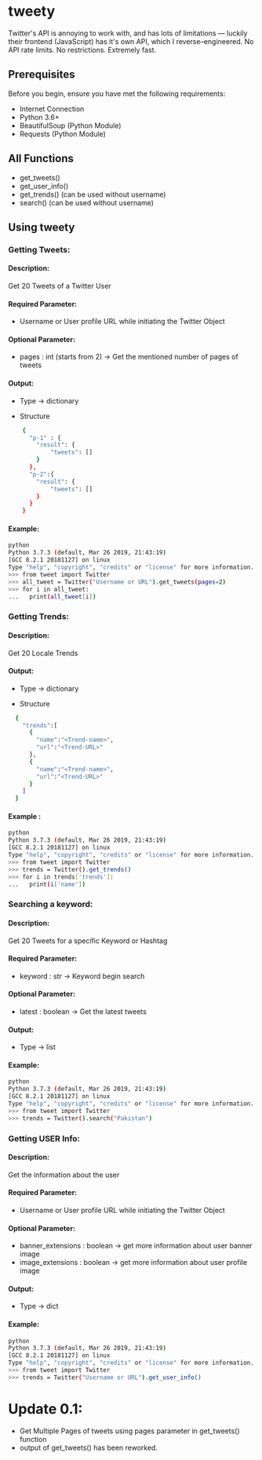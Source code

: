 # tweety
Twitter's API is annoying to work with, and has lots of limitations — luckily their frontend (JavaScript) has it's own API, which I reverse–engineered. No API rate limits. No restrictions. Extremely fast.

## Prerequisites

Before you begin, ensure you have met the following requirements:

* Internet Connection
* Python 3.6+
* BeautifulSoup (Python Module)
* Requests (Python Module)

## All Functions
* get_tweets()
* get_user_info()
* get_trends() (can be used without username)
* search() (can be used without username)


## Using tweety

### Getting Tweets:
#### Description:
Get 20 Tweets of a Twitter User
#### Required Parameter:
* Username or User profile URL while initiating the Twitter Object
#### Optional Parameter:
* pages : int (starts from 2) -> Get the mentioned number of pages of tweets
#### Output:
* Type -> dictionary
- Structure
```bash
    {
      "p-1" : {
        "result": {
            "tweets": []
        }
      },
      "p-2":{
        "result": {
            "tweets": []
        }
      }
    }
```
#### Example:
```bash
python
Python 3.7.3 (default, Mar 26 2019, 21:43:19) 
[GCC 8.2.1 20181127] on linux
Type "help", "copyright", "credits" or "license" for more information.
>>> from tweet import Twitter
>>> all_tweet = Twitter("Username or URL").get_tweets(pages=2)
>>> for i in all_tweet:
...   print(all_tweet[i])
```
### Getting Trends:
#### Description:
Get 20 Locale Trends
#### Output:
* Type -> dictionary
- Structure
```bash
  {
    "trends":[
      {
        "name":"<Trend-name>",
        "url":"<Trend-URL>"
      },
      {
        "name":"<Trend-name>",
        "url":"<Trend-URL>"
      }
    ]
  } 
```
#### Example :
```bash
python
Python 3.7.3 (default, Mar 26 2019, 21:43:19) 
[GCC 8.2.1 20181127] on linux
Type "help", "copyright", "credits" or "license" for more information.
>>> from tweet import Twitter
>>> trends = Twitter().get_trends()
>>> for i in trends['trends']:
...   print(i['name'])
```

### Searching a keyword:
#### Description:
Get 20 Tweets for a specific Keyword or Hashtag
#### Required Parameter:
* keyword : str -> Keyword begin search
#### Optional Parameter:
* latest : boolean -> Get the latest tweets
#### Output:
* Type -> list

#### Example:
```bash
python
Python 3.7.3 (default, Mar 26 2019, 21:43:19) 
[GCC 8.2.1 20181127] on linux
Type "help", "copyright", "credits" or "license" for more information.
>>> from tweet import Twitter
>>> trends = Twitter().search("Pakistan")
```

### Getting USER Info:
#### Description:
Get the information about the user
#### Required Parameter:
* Username or User profile URL while initiating the Twitter Object
#### Optional Parameter:
* banner_extensions : boolean -> get more information about user banner image
* image_extensions : boolean -> get more information about user profile image
#### Output:
* Type -> dict

#### Example:
```bash
python
Python 3.7.3 (default, Mar 26 2019, 21:43:19) 
[GCC 8.2.1 20181127] on linux
Type "help", "copyright", "credits" or "license" for more information.
>>> from tweet import Twitter
>>> trends = Twitter("Username or URL").get_user_info()
```


# Update 0.1:
* Get Multiple Pages of tweets using pages parameter in get_tweets() function
* output of get_tweets() has been reworked.